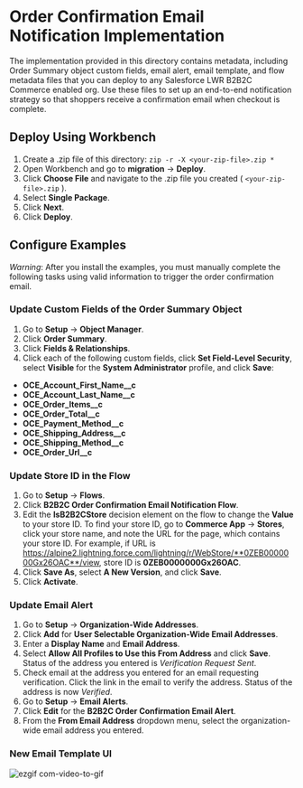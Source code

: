 # Order Confirmation Email Notification Implementation

The implementation provided in this directory contains metadata, including Order Summary object custom fields, email alert, email template, and flow metadata files that you can deploy to any Salesforce LWR B2B2C Commerce enabled org. Use these files to set up an end-to-end notification strategy so that shoppers receive a confirmation email when checkout is complete.

## Deploy Using Workbench

1.  Create a .zip file of this directory:
    `zip -r -X <your-zip-file>.zip *`
2.  Open Workbench and go to **migration** -> **Deploy**.
3.  Click **Choose File** and navigate to the .zip file you created ( `<your-zip-file>.zip` ).
4.  Select **Single Package**.
5.  Click **Next**.
6.  Click **Deploy**.

## Configure Examples

_Warning_: After you install the examples, you must manually complete the following tasks using valid information to trigger the order confirmation email.

### Update Custom Fields of the Order Summary Object

1.  Go to **Setup** -> **Object Manager**.
2.  Click **Order Summary**.
3.  Click **Fields & Relationships**.
4.  Click each of the following custom fields, click **Set Field-Level Security**, select **Visible** for the **System Administrator** profile, and click **Save**:

-   **OCE_Account_First_Name\_\_c**
-   **OCE_Account_Last_Name\_\_c**
-   **OCE_Order_Items\_\_c**
-   **OCE_Order_Total\_\_c**
-   **OCE_Payment_Method\_\_c**
-   **OCE_Shipping_Address\_\_c**
-   **OCE_Shipping_Method\_\_c**
-   **OCE_Order_Url\_\_c** 

### Update Store ID in the Flow

1.  Go to **Setup** -> **Flows**.
2.  Click **B2B2C Order Confirmation Email Notification Flow**.
3.  Edit the **IsB2B2CStore** decision element on the flow to change the **Value** to your store ID. To find your store ID, go to **Commerce App** -> **Stores**, click your store name, and note the URL for the page, which contains your store ID. For example, if URL is https://alpine2.lightning.force.com/lightning/r/WebStore/**0ZEB0000000Gx26OAC**/view, store ID is **0ZEB0000000Gx26OAC**.
4.  Click **Save As**, select **A New Version**, and click **Save**.
5.  Click **Activate**.

### Update Email Alert

1.  Go to **Setup** -> **Organization-Wide Addresses**.
2.  Click **Add** for **User Selectable Organization-Wide Email Addresses**.
3.  Enter a **Display Name** and **Email Address**.
4.  Select **Allow All Profiles to Use this From Address** and click **Save**. Status of the address you entered is _Verification Request Sent_.
5.  Check email at the address you entered for an email requesting verification. Click the link in the email to verify the address. Status of the address is now _Verified_.
6.  Go to **Setup** -> **Email Alerts**.
7.  Click **Edit** for the **B2B2C Order Confirmation Email Alert**.
8.  From the **From Email Address** dropdown menu, select the organization-wide email address you entered.

### New Email Template UI 
![ezgif com-video-to-gif](https://github.com/saikrishna9541/commerce-on-lightning/assets/136420476/c009c6fc-5318-472f-9de5-6adf84ed194b)




